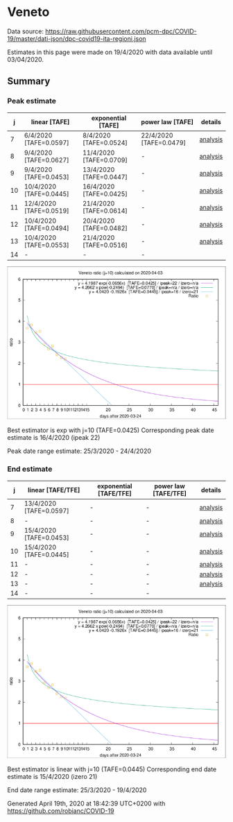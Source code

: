 # Veneto


Data source: https://raw.githubusercontent.com/pcm-dpc/COVID-19/master/dati-json/dpc-covid19-ita-regioni.json

Estimates in this page were made on 19/4/2020 with data available until 03/04/2020.


## Summary 

### Peak estimate 
|j|linear [TAFE]|exponential [TAFE]|power law [TAFE]|details|
|---|----|-----------|---------|-------|
|7|6/4/2020 [TAFE=0.0597]|8/4/2020 [TAFE=0.0524]|22/4/2020 [TAFE=0.0479]|[analysis](COVID-19_veneto_j7_2020-04-03.md)|
|8|9/4/2020 [TAFE=0.0627]|11/4/2020 [TAFE=0.0709]|-|[analysis](COVID-19_veneto_j8_2020-04-03.md)|
|9|9/4/2020 [TAFE=0.0453]|13/4/2020 [TAFE=0.0447]|-|[analysis](COVID-19_veneto_j9_2020-04-03.md)|
|10|10/4/2020 [TAFE=0.0445]|16/4/2020 [TAFE=0.0425]|-|[analysis](COVID-19_veneto_j10_2020-04-03.md)|
|11|12/4/2020 [TAFE=0.0519]|21/4/2020 [TAFE=0.0614]|-|[analysis](COVID-19_veneto_j11_2020-04-03.md)|
|12|10/4/2020 [TAFE=0.0494]|20/4/2020 [TAFE=0.0482]|-|[analysis](COVID-19_veneto_j12_2020-04-03.md)|
|13|10/4/2020 [TAFE=0.0553]|21/4/2020 [TAFE=0.0516]|-|[analysis](COVID-19_veneto_j13_2020-04-03.md)|
|14|-|-|-||

![best peak estimate](COVID-19_veneto_j10_2020-04-03.png)

Best estimator is exp with j=10 (TAFE=0.0425)
Corresponding peak date estimate is 16/4/2020 (ipeak 22)


Peak date range estimate: 25/3/2020 - 24/4/2020

### End estimate 
|j|linear [TAFE/TFE]|exponential [TAFE/TFE]|power law [TAFE/TFE]|details|
|---|----|-----------|---------|-------|
|7|13/4/2020 [TAFE=0.0597]|-|-|[analysis](COVID-19_veneto_j7_2020-04-03.md)|
|8|-|-|-|[analysis](COVID-19_veneto_j8_2020-04-03.md)|
|9|15/4/2020 [TAFE=0.0453]|-|-|[analysis](COVID-19_veneto_j9_2020-04-03.md)|
|10|15/4/2020 [TAFE=0.0445]|-|-|[analysis](COVID-19_veneto_j10_2020-04-03.md)|
|11|-|-|-|[analysis](COVID-19_veneto_j11_2020-04-03.md)|
|12|-|-|-|[analysis](COVID-19_veneto_j12_2020-04-03.md)|
|13|-|-|-|[analysis](COVID-19_veneto_j13_2020-04-03.md)|
|14|-|-|-||

![best zero estimate](COVID-19_veneto_j10_2020-04-03.png)

Best estimator is linear with j=10 (TAFE=0.0445)
Corresponding end date estimate is 15/4/2020 (izero 21)


End date range estimate: 25/3/2020 - 19/4/2020

Generated April 19th, 2020 at 18:42:39 UTC+0200 with https://github.com/robianc/COVID-19
